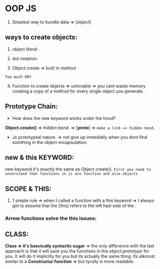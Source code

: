 # OOP JS

1. Simplest way to bundle data => [object]

## ways to create objects:
1. object literal:
<script>
    const object = {
        name: 'foo',
        age: 36,
        talk(){
            console.log('Hello');
        }
    };
</script>

2.  dot notation:
<script>
    const object2 = {};

    object2.name = 'Adrian';
    object2.age = 20;
    object2.talk = function(){ console.log('Hello');}
</script>

3. Object.create => built in method

`Too much DRY`

4. Function to create objects => untenable => you cant waste memory creating a copy of a method for every single object you generate.

## Prototype Chain:

- How does the new keyword works under the hood? 

**Object.create()** => *hidden bond*. => [__proto__] => `make a link => hidden bond.`
- Js prototypeal nature. => not give up inmediatly when you dont find somthing in the object encapsulation.

## new & this KEYWORD:
new keyword it's exactly the same as Object.create().
`First you need to unserstand that functions in js are function and also objects`

## SCOPE & THIS:
1. 1 simple rule => when I called a function with a this keyword => I always got to assume that the [this] refers to the left had-side of the .
<script>
    //code 
    function increment(){
        this.score++
    }
    user20.increment // this is refering to user20
</script>

### Arrow functions solve the this issues: 
<script>
    function UserCreator(name, score){
    this.name = name;
    this.score = score;
};

UserCreator.prototype.increment = function(){
    const addOne = () => {
        this.score += 1;
    }
    addOne();
};

UserCreator.prototype.login = function(){
   console.log(this.name + ' has logged in')
};
</script>

## CLASS: 
**Class => it's bascically syntactic sugar** => the only difference with the last approach is that it will save you the functions in the *object.prototype* for you. It will do it implicitly for you but its actually the same thing.
 Its alkmost similar to a **Constructur function** => but tyrully is more readable.

 <script>
    // CLASS IMPLEMENTATION:
class UserCreator2 {
    constructor (name, score) {
        this.name = name;
        this.score = score;
    } // this here is actually more like a "autogenerated object"
    increment(){
        this.score++
    }
    decrement(){
        this.score--
    }
}

user30 = new UserCreator2('Philipe', 78)
user30.increment()
console.log(user30)
 </script>
